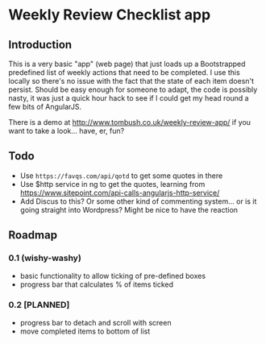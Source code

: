 # Weekly Review Checklist app

## Introduction

This is a very basic "app" (web page) that just loads up a Bootstrapped predefined list of weekly actions that need to be completed. I use this locally so there's no issue with the fact that the state of each item doesn't persist. Should be easy enough for someone to adapt, the code is possibly nasty, it was just a quick hour hack to see if I could get my head round a few bits of AngularJS.

There is a demo at http://www.tombush.co.uk/weekly-review-app/ if you want to take a look... have, er, fun?

## Todo

  * Use ``https://favqs.com/api/qotd`` to get some quotes in there
  * Use $http service in ng to get the quotes, learning from https://www.sitepoint.com/api-calls-angularjs-http-service/
  * Add Discus to this? Or some other kind of commenting system... or is it going straight into Wordpress? Might be nice to have the reaction


## Roadmap

### 0.1 (wishy-washy)

  * basic functionality to allow ticking of pre-defined boxes
  * progress bar that calculates % of items ticked

### 0.2 [PLANNED]

  * progress bar to detach and scroll with screen
  * move completed items to bottom of list
